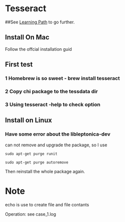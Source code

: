 # Tesseract

##See [Learning Path](https://github.com/diyali03/tesseract/blob/master/Learning_path.md) to go further.


## Install On Mac

Follow the offcial installation guid
## First test
### 1 Homebrew is so sweet - brew install tesseract
### 2 Copy chi package to the tessdata dir
### 3 Using tesseract -help to check option 



## Install on Linux

### Have some error about the libleptonica-dev
can not remove and upgrade the package, so I use 

`sudo apt-get purge runit`

`sudo apt-get purge autoremove`

Then reinstall the whole package again.


Note
===

echo is use to create file and file contants

Operation: see case_1.log


